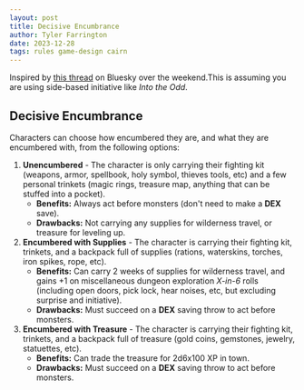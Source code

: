 ```yaml
---
layout: post
title: Decisive Encumbrance
author: Tyler Farrington
date: 2023-12-28
tags: rules game-design cairn
---
```


Inspired by [this thread](https://bsky.app/profile/underwaterowlbear.bsky.social/post/3khisnyg2gh2n) on Bluesky over the weekend.This is assuming you are using side-based initiative like *Into the Odd*.

## Decisive Encumbrance

Characters can choose how encumbered they are, and what they are encumbered with, from the following options:

1. **Unencumbered** - The character is only carrying their fighting kit (weapons, armor, spellbook, holy symbol, thieves tools, etc) and a few personal trinkets (magic rings, treasure map, anything that can be stuffed into a pocket).
    - **Benefits:** Always act before monsters (don't need to make a **DEX** save).
    - **Drawbacks:** Not carrying any supplies for wilderness travel, or treasure for leveling up.
2. **Encumbered with Supplies** - The character is carrying their fighting kit, trinkets, and a backpack full of supplies (rations, waterskins, torches, iron spikes, rope, etc).
    - **Benefits:** Can carry 2 weeks of supplies for wilderness travel, and gains +1 on miscellaneous dungeon exploration *X-in-6* rolls (including open doors, pick lock, hear noises, etc, but excluding surprise and initiative).
    - **Drawbacks:** Must succeed on a **DEX** saving throw to act before monsters.
3. **Encumbered with Treasure** - The character is carrying their fighting kit, trinkets, and a backpack full of treasure (gold coins, gemstones, jewelry, statuettes, etc).
    - **Benefits:** Can trade the treasure for 2d6x100 XP in town.
    - **Drawbacks:** Must succeed on a **DEX** saving throw to act before monsters.
